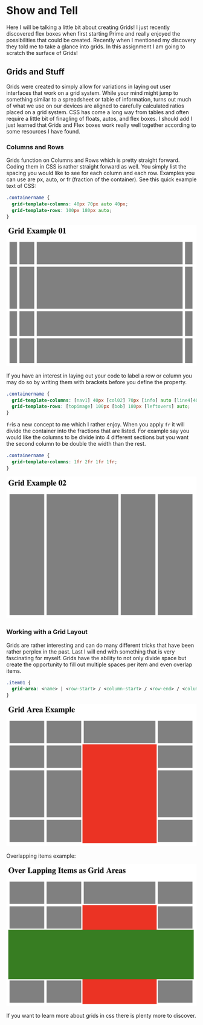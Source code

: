 # Show and Tell

Here I will be talking a little bit about creating Grids! I just recently discovered flex boxes when first starting Prime and really enjoyed the possibilities that could be created. Recently when I mentioned my discovery they told me to take a glance into grids. In this assignment I am going to scratch the surface of Grids!

## Grids and Stuff

Grids were created to simply allow for variations in laying out user interfaces that work on a grid system. While your mind might jump to something similar to a spreadsheet or table of information, turns out much of what we use on our devices are aligned to carefully calculated ratios placed on a grid system. CSS has come a long way from tables and often require a little bit of finagling of floats, autos, and flex boxes. I should add I just learned that Grids and Flex boxes work really well together according to some resources I have found.

### Columns and Rows

Grids function on Columns and Rows which is pretty straight forward. Coding them in CSS is rather straight forward as well. You simply list the spacing you would like to see for each column and each row. Examples you can use are px, auto, or fr (fraction of the container). See this quick example text of CSS:

```CSS
.containername {
  grid-template-columns: 40px 70px auto 40px;
  grid-template-rows: 100px 180px auto;
}
```

![grid1](images/grid1.png)

If you have an interest in laying out your code to label a row or column you may do so by writing them with brackets before you define the property.

```CSS
.containername {
  grid-template-columns: [nav1] 40px [col02] 70px [info] auto [line4]40px;
  grid-template-rows: [topimage] 100px [bob] 180px [leftovers] auto;
}
```

`fr`is a new concept to me which I rather enjoy. When you apply `fr` it will divide the container into the fractions that are listed. For example say you would like the columns to be divide into 4 different sections but you want the second column to be double the width than the rest.

```CSS
.containername {
  grid-template-columns: 1fr 2fr 1fr 1fr;
}
```

![grid2](images/grid2.png)

### Working with a Grid Layout

Grids are rather interesting and can do many different tricks that have been rather perplex in the past. Last I will end with something that is very fascinating for myself. Grids have the ability to not only divide space but create the opportunity to fill out multiple spaces per item and even overlap items.

```CSS
.item01 {
  grid-area: <name> | <row-start> / <column-start> / <row-end> / <column-end>;;
}
```
![grid3](images/grid3.png)

Overlapping items example:

![grid4](images/grid4.png)

If you want to learn more about grids in css there is plenty more to discover.
